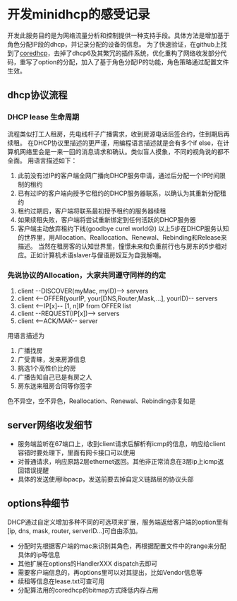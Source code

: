 # 开发minidhcp的感受记录

开发此服务目的是为网络流量分析和控制提供一种支持手段。具体方法是增加基于角色分配IP段的dhcp，并记录分配的设备的信息。
为了快速验证，在github上找到了[coredhcp](https://github.com/coredhcp/coredhcp)，去掉了dhcp6及其繁冗的插件系统，优化重构了网络收发部分代码，重写了option的分配，加入了基于角色分配IP的功能，角色策略通过配置文件生效。

## dhcp协议流程

### DHCP lease 生命周期
流程类似打工人租房，先电线杆子广播需求，收到房源电话后签合约，住到期后再续租。
在DHCP协议里描述的更严谨，用编程语言描述就是会有多个if else，在计算机网络里会是一来一回的消息请求和确认。类似盲人摸象，不同的视角说的都不全面。
用语言描述如下：
1. 此前没有过IP的客户端全网广播向DHCP服务申请，通过后分配一个IP时间限制的租约
2. 已有过IP的客户端向授予它租约的DHCP服务器联系，以确认为其重新分配租约
3. 租约过期后，客户端将联系最初授予租约的服务器续租
4. 如果续租失败，客户端将尝试重新绑定到任何活跃的DHCP服务器
5. 客户端主动放弃租约下线(goodbye curel world😢)
以上5步在DHCP服务认知的世界里，用Allocation、Reallocation、Renewal、Rebinding和Release来描述。
当然在租房客的认知世界里，憧憬未来和负重前行也与房东的5步相对应。正如计算机术语slaver与俚语房奴互为自我解嘲。

### 先说协议的Allocation，大家共同遵守同样的约定
1. client --DISCOVER(myMac, myID)--> servers
2. client <--OFFER(yourIP, your[DNS,Router,Mask,...], yourID)-- servers
3. client <--IP[x]-- [1, n]IP from OFFER list 
4. client --REQUEST(IP[x])--> servers
5. client <--ACK/MAK-- server

用语言描述为
1. 广播找房
2. 广受青睐，发来房源信息
3. 挑选1个高性价比的房
4. 广播告知自己已是有房之人
5. 房东送来租房合同等你签字

色不异空，空不异色，Reallocation、Renewal、Rebinding亦复如是

## server网络收发细节
- 服务端监听在67端口上，收到client请求后解析有icmp的信息，响应给client容错时要处理下，里面有网卡接口可以使用
- 对普通请求，响应原路2层ethernet返回。其他非正常消息在3层ip上icmp返回错误提醒
- 具体的发送使用libpacp，发送前要去掉自定义链路层的协议头部

## options种细节
DHCP通过自定义增加多种不同的可选项来扩展，服务端返给客户端的option里有[ip, dns, mask, router, serverID...]可自由添加。
- 分配时先根据客户端的mac来识别其角色，再根据配置文件中的range来分配具体的ip等信息
- 其他扩展在options的HandlerXXX dispatch去即可
- 需要客户端信息的，再options里可以对其提出，比如Vendor信息等
- 续租等信息在lease.txt可查可用
- 分配算法用的coredhcp的bitmap方式降低内存占用